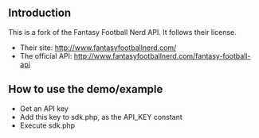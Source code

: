 Introduction
------------

This is a fork of the Fantasy Football Nerd API. It follows their license.

* Their site:       <http://www.fantasyfootballnerd.com/>
* The official API: <http://www.fantasyfootballnerd.com/fantasy-football-api>

How to use the demo/example
------------

* Get an API key
* Add this key to sdk.php, as the API_KEY constant
* Execute sdk.php
